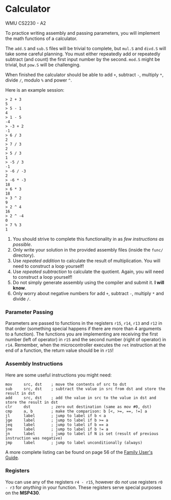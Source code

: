 # Calculator  
WMU CS2230 - A2

To practice writing assembly and passing parameters, you will implement the math functions of a calculator.

The `add.S` and `sub.S` files will be trivial to complete, but `mul.S` and `divd.S` will take some careful planning. You must either repeatedly add or repeatedly subtract (and count) the first input number by the second. `mod.S` might be trivial, but `pow.S` will be challenging.

When finished the calculator should be able to add `+`, subtract `-`, multiply `*`, divide `/`, modulo `%` and power `^`.

Here is an example session:

    > 2 + 3
    5
    > 5 - 1
    4
    > 1 - 5
    -4
    > -3 + 2
    -1
    > 6 / 3
    2
    > 7 / 3
    2
    > 5 / 3
    1
    > -5 / 3
    -1
    > -6 / -3
    2
    > -6 * -3
    18
    > 6 * 3
    18
    > 3 ^ 2
    9
    > 2 ^ 4
    16
    > 2 ^ -4
    0
    > 7 % 3
    1

1. You should strive to complete this functionality in as _few instructions as possible_.
1. Only write your solution in the provided assembly files (inside the `func/` directory).
1. Use _repeated addition_ to calculate the result of multiplication. You will need to construct a loop yourself!
1. Use _repeated subtraction_ to calculate the quotient. Again, you will need to construct a loop yourself!
1. Do not simply generate assembly using the compiler and submit it. **I will know**.
1. Only worry about negative numbers for add `+`, subtract `-`, multiply `*` and divide `/`.

### Parameter Passing

Parameters are passed to functions in the registers `r15`, `r14`, `r13` and `r12` in that order (something special happens if there are more than 4 arguments to a function). The functions you are implementing are receiving the first number (left of operator) in `r15` and the second number (right of operator) in `r14`. Remember, when the microcontroller executes the `ret` instruction at the end of a function, the return value should be in `r15`!

### Assembly Instructions

Here are some useful instructions you might need:

```
mov     src, dst    ; move the contents of src to dst
sub     src, dst    ; subtract the value in src from dst and store the result in dst
add     src, dst    ; add the value in src to the value in dst and store the result in dst
clr     dst         ; zero out destination (same as mov #0, dst)
cmp     a, b        ; make the comparison: b [<, >=, ==, !=] a
jl      label       ; jump to label if b < a
jge     label       ; jump to label if b >= a
jeq     label       ; jump to label if b == a
jne     label       ; jump to label if b != a
jn      label       ; jump to label if N is set (result of previous instruction was negative)
jmp     label       ; jump to label unconditionally (always)
```

A more complete listing can be found on page 56 of the [Family User's Guide](http://www.ti.com/lit/ug/slau144j/slau144j.pdf).

### Registers

You can use any of the registers `r4 - r15`, however do _not_ use registers `r0 - r3` for _anything_ in your function. These registers serve special purposes on the **MSP430**.

